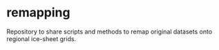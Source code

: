 # remapping
Repository to share scripts and methods to remap original datasets onto regional ice-sheet grids.
